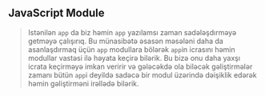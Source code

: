## JavaScript Module
> Istənilən `app` da biz həmin `app` yazılamsı zaman sadələşdırməyə getməyə çalışırıq. Bu münasibətə əsasən məsələni daha da asanlaşdırmaq üçün `app` modullara bölərək `app`in icrasını həmin modullar vastəsi ilə həyata keçirə bilərik. Bu bizə onu daha yaxşı icrata keçirməyə imkan veririr və gələcəkdə ola biləcək gəliştirmələr zamanı bütün `app`i deyildə sadəcə bir modul üzərində dəişiklik edərək həmin gəliştirməni irəllədə bilərik.